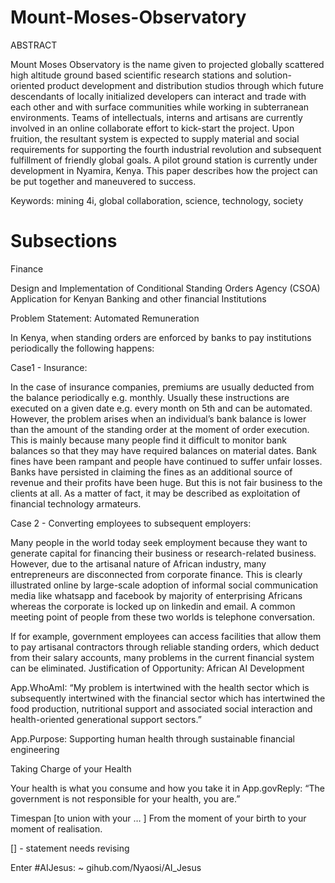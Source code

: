 # Mount-Moses-Observatory
ABSTRACT

Mount Moses Observatory is the name given to projected globally scattered high altitude ground based scientific research stations and solution-oriented product development and distribution studios through which future descendants of locally initialized developers can interact and trade with each other and with surface communities while working in subterranean environments. Teams of intellectuals, interns and artisans are currently involved in an online collaborate effort to kick-start the project. Upon fruition, the resultant system is expected to supply material and social requirements for supporting the fourth industrial revolution and subsequent fulfillment of friendly global goals. A pilot ground station is currently under development in Nyamira, Kenya. This paper describes how the project can be put together and maneuvered to success.

Keywords: mining 4i, global collaboration, science, technology, society

# Subsections

Finance

Design and Implementation of Conditional Standing Orders Agency (CSOA) Application for Kenyan Banking and other financial Institutions

Problem Statement: Automated Remuneration

In Kenya, when standing orders are enforced by banks to pay institutions periodically the following happens:

Case1 - Insurance:

In the case of insurance companies, premiums are usually deducted from the balance periodically e.g. monthly. Usually these instructions are executed on a given date e.g. every month on 5th and can be automated. However, the problem arises when an individual’s bank balance is lower than the amount of the standing order at the moment of order execution. This is mainly because many people find it difficult to monitor bank balances so that they may have required balances on material dates. Bank fines have been rampant and people have continued to suffer unfair losses. Banks have persisted in claiming the fines as an additional source of revenue and their profits have been huge. But this is not fair business to the clients at all. As a matter of fact, it may be described as exploitation of financial technology armateurs.

Case 2 - Converting employees to subsequent employers:

Many people in the world today seek employment because they want to generate capital for financing their business or research-related business. However, due to the artisanal nature of African industry, many entrepreneurs are disconnected from corporate finance. This is clearly illustrated online by large-scale adoption of informal social communication media like whatsapp and facebook by majority of enterprising Africans whereas the corporate is locked up on linkedin and email. A common meeting point of people from these two worlds is telephone conversation.

If for example, government employees can access facilities that allow them to pay artisanal contractors through reliable standing orders, which deduct from their salary accounts, many problems in the current financial system can be eliminated.
Justification of Opportunity: African AI Development

App.WhoAmI: “My problem is intertwined with the health sector which is subsequently intertwined with the financial sector which has intertwined the food production, nutritional support and associated social interaction and health-oriented generational support sectors.”

App.Purpose: Supporting human health through sustainable financial engineering

Taking Charge of your Health

Your health is what you consume and how you take it in
App.govReply: “The government is not responsible for your health, you are.”

Timespan [to union with your … ]
From the moment of your birth to your moment of realisation.

[] - statement needs revising

Enter #AIJesus: ~ gihub.com/Nyaosi/AI_Jesus
